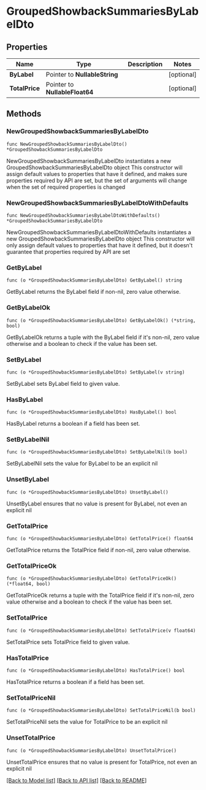 # GroupedShowbackSummariesByLabelDto

## Properties

Name | Type | Description | Notes
------------ | ------------- | ------------- | -------------
**ByLabel** | Pointer to **NullableString** |  | [optional] 
**TotalPrice** | Pointer to **NullableFloat64** |  | [optional] 

## Methods

### NewGroupedShowbackSummariesByLabelDto

`func NewGroupedShowbackSummariesByLabelDto() *GroupedShowbackSummariesByLabelDto`

NewGroupedShowbackSummariesByLabelDto instantiates a new GroupedShowbackSummariesByLabelDto object
This constructor will assign default values to properties that have it defined,
and makes sure properties required by API are set, but the set of arguments
will change when the set of required properties is changed

### NewGroupedShowbackSummariesByLabelDtoWithDefaults

`func NewGroupedShowbackSummariesByLabelDtoWithDefaults() *GroupedShowbackSummariesByLabelDto`

NewGroupedShowbackSummariesByLabelDtoWithDefaults instantiates a new GroupedShowbackSummariesByLabelDto object
This constructor will only assign default values to properties that have it defined,
but it doesn't guarantee that properties required by API are set

### GetByLabel

`func (o *GroupedShowbackSummariesByLabelDto) GetByLabel() string`

GetByLabel returns the ByLabel field if non-nil, zero value otherwise.

### GetByLabelOk

`func (o *GroupedShowbackSummariesByLabelDto) GetByLabelOk() (*string, bool)`

GetByLabelOk returns a tuple with the ByLabel field if it's non-nil, zero value otherwise
and a boolean to check if the value has been set.

### SetByLabel

`func (o *GroupedShowbackSummariesByLabelDto) SetByLabel(v string)`

SetByLabel sets ByLabel field to given value.

### HasByLabel

`func (o *GroupedShowbackSummariesByLabelDto) HasByLabel() bool`

HasByLabel returns a boolean if a field has been set.

### SetByLabelNil

`func (o *GroupedShowbackSummariesByLabelDto) SetByLabelNil(b bool)`

 SetByLabelNil sets the value for ByLabel to be an explicit nil

### UnsetByLabel
`func (o *GroupedShowbackSummariesByLabelDto) UnsetByLabel()`

UnsetByLabel ensures that no value is present for ByLabel, not even an explicit nil
### GetTotalPrice

`func (o *GroupedShowbackSummariesByLabelDto) GetTotalPrice() float64`

GetTotalPrice returns the TotalPrice field if non-nil, zero value otherwise.

### GetTotalPriceOk

`func (o *GroupedShowbackSummariesByLabelDto) GetTotalPriceOk() (*float64, bool)`

GetTotalPriceOk returns a tuple with the TotalPrice field if it's non-nil, zero value otherwise
and a boolean to check if the value has been set.

### SetTotalPrice

`func (o *GroupedShowbackSummariesByLabelDto) SetTotalPrice(v float64)`

SetTotalPrice sets TotalPrice field to given value.

### HasTotalPrice

`func (o *GroupedShowbackSummariesByLabelDto) HasTotalPrice() bool`

HasTotalPrice returns a boolean if a field has been set.

### SetTotalPriceNil

`func (o *GroupedShowbackSummariesByLabelDto) SetTotalPriceNil(b bool)`

 SetTotalPriceNil sets the value for TotalPrice to be an explicit nil

### UnsetTotalPrice
`func (o *GroupedShowbackSummariesByLabelDto) UnsetTotalPrice()`

UnsetTotalPrice ensures that no value is present for TotalPrice, not even an explicit nil

[[Back to Model list]](../README.md#documentation-for-models) [[Back to API list]](../README.md#documentation-for-api-endpoints) [[Back to README]](../README.md)


